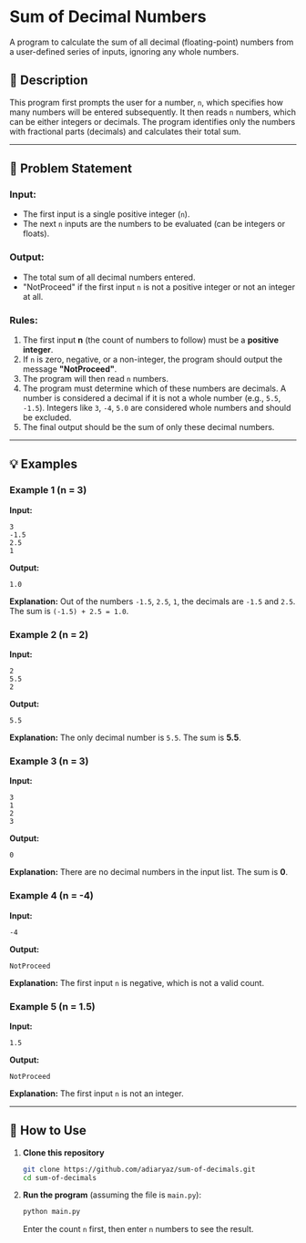 # Sum of Decimal Numbers

A program to calculate the sum of all decimal (floating-point) numbers from a user-defined series of inputs, ignoring any whole numbers.

## 📝 Description

This program first prompts the user for a number, `n`, which specifies how many numbers will be entered subsequently. It then reads `n` numbers, which can be either integers or decimals. The program identifies only the numbers with fractional parts (decimals) and calculates their total sum.

-----

## 🎯 Problem Statement

### Input:

  * The first input is a single positive integer (`n`).
  * The next `n` inputs are the numbers to be evaluated (can be integers or floats).

### Output:

  * The total sum of all decimal numbers entered.
  * "NotProceed" if the first input `n` is not a positive integer or not an integer at all.

### Rules:

1.  The first input **n** (the count of numbers to follow) must be a **positive integer**.
2.  If `n` is zero, negative, or a non-integer, the program should output the message **"NotProceed"**.
3.  The program will then read `n` numbers.
4.  The program must determine which of these numbers are decimals. A number is considered a decimal if it is not a whole number (e.g., `5.5`, `-1.5`). Integers like `3`, `-4`, `5.0` are considered whole numbers and should be excluded.
5.  The final output should be the sum of only these decimal numbers.

-----

## 💡 Examples

### Example 1 (n = 3)

**Input:**

```
3
-1.5
2.5
1
```

**Output:**

```
1.0
```

**Explanation:** Out of the numbers `-1.5`, `2.5`, `1`, the decimals are `-1.5` and `2.5`. The sum is `(-1.5) + 2.5 = 1.0`.

### Example 2 (n = 2)

**Input:**

```
2
5.5
2
```

**Output:**

```
5.5
```

**Explanation:** The only decimal number is `5.5`. The sum is **5.5**.

### Example 3 (n = 3)

**Input:**

```
3
1
2
3
```

**Output:**

```
0
```

**Explanation:** There are no decimal numbers in the input list. The sum is **0**.

### Example 4 (n = -4)

**Input:**

```
-4
```

**Output:**

```
NotProceed
```

**Explanation:** The first input `n` is negative, which is not a valid count.

### Example 5 (n = 1.5)

**Input:**

```
1.5
```

**Output:**

```
NotProceed
```

**Explanation:** The first input `n` is not an integer.

-----

## 🚀 How to Use

1.  **Clone this repository**

    ```bash
    git clone https://github.com/adiaryaz/sum-of-decimals.git
    cd sum-of-decimals
    ```

2.  **Run the program** (assuming the file is `main.py`):

    ```bash
    python main.py
    ```

    Enter the count `n` first, then enter `n` numbers to see the result.
